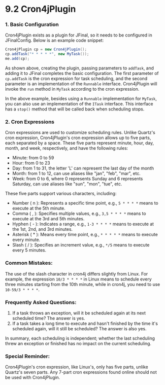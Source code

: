# 9.2 Cron4jPlugin
### 1. Basic Configuration
Cron4jPlugin exists as a plugin for JFinal, so it needs to be configured in JFinalConfig. Below is an example code snippet:
```java
Cron4jPlugin cp = new Cron4jPlugin();
cp.addTask("* * * * *", new MyTask());
me.add(cp);
```
As shown above, creating the plugin, passing parameters to `addTask`, and adding it to JFinal completes the basic configuration. The first parameter of `cp.addTask` is the cron expression for task scheduling, and the second parameter is an implementation of the `Runnable` interface. Cron4jPlugin will invoke the `run` method in `MyTask` according to the cron expression.

In the above example, besides using a `Runnable` implementation for `MyTask`, you can also use an implementation of the `ITask` interface. This interface has a `stop()` method that will be called back when scheduling stops.

### 2. Cron Expressions
Cron expressions are used to customize scheduling rules. Unlike Quartz's cron expression, Cron4jPlugin's cron expression allows up to five parts, each separated by a space. These five parts represent minute, hour, day, month, and week, respectively, and have the following rules:

- Minute: from 0 to 59
- Hour: from 0 to 23
- Day: from 1 to 31, the letter 'L' can represent the last day of the month
- Month: from 1 to 12, can use aliases like "jan", "feb", "mar", etc.
- Week: from 0 to 6, where 0 represents Sunday and 6 represents Saturday, can use aliases like "sun", "mon", "tue", etc.

These five parts support various characters, including:

- Number \( n \): Represents a specific time point, e.g., `5 * * * *` means to execute at the 5th minute.
- Comma \( , \): Specifies multiple values, e.g., `3,5 * * * *` means to execute at the 3rd and 5th minutes.
- Hyphen \( - \): Indicates a range, e.g., `1-3 * * * *` means to execute at the 1st, 2nd, and 3rd minutes.
- Asterisk \( * \): Means every time point, e.g., `* * * * *` means to execute every minute.
- Slash \( / \): Specifies an increment value, e.g., `*/5` means to execute every 5 minutes.

### Common Mistakes:
The use of the slash character in cron4j differs slightly from Linux. For example, the expression `10/3 * * * *` in Linux means to schedule every three minutes starting from the 10th minute, while in cron4j, you need to use `10-59/3 * * * *`.

### Frequently Asked Questions:
1. If a task throws an exception, will it be scheduled again at its next scheduled time? The answer is yes.
2. If a task takes a long time to execute and hasn't finished by the time it's scheduled again, will it still be scheduled? The answer is also yes.

In summary, each scheduling is independent; whether the last scheduling threw an exception or finished has no impact on the current scheduling.

### Special Reminder:
Cron4jPlugin's cron expression, like Linux's, only has five parts, unlike Quartz's seven parts. Any 7-part cron expressions found online should not be used with Cron4jPlugin.